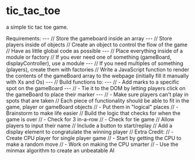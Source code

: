 # tic_tac_toe
a simple tic tac toe game.

Requirements:
--- // Store the gameboard inside an array
--- // Store players inside of objects
// Create an object to control the flow of the game
// Have as little global code as possible
--- // Place everything inside of a module or factory
// If you ever need one of something (gameBoard, displayController), use a module
--- // If you need multiples of something (players), create them with factories
// Write a JavaScript function to render the contents of the gameBoard array to the webpage (initially fill it manually with Xs and Os)
--- // Build functions to:
--- //  - Add marks to a specific spot on the gameBoard
--- //  - Tie it to the DOM by letting players click on the gameBoard to place their marker
--- //  - Make sure players can't play in spots that are taken
// Each piece of functionality should be able to fit in the game, player or gameBoard objects
//  - Put them in "logical" places
//  - Brainstorm to make life easier
// Build the logic that checks for when the game is over
//  - Check for 3 in-a-row
//  - Check for tie game
// Allow players to input their name
// Include a button to start/replay
// Add a display element to congratulate the winning player
// Extra Credit:
//  - Create CPU player for single player game
//  - Start by getting the CPU to make a random move
//  - Work on making the CPU smarter
//  - Use the minmax algorithm to create an unbeatable AI
